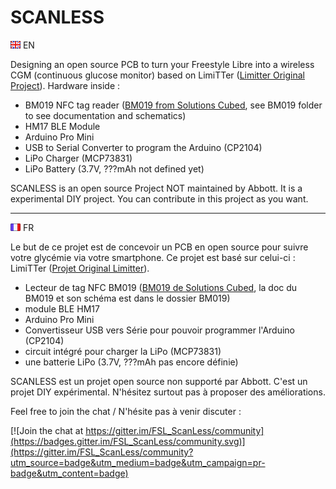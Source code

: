 # SCANLESS
![EN Flag](https://github.com/MrCybernetic/FSL_ScanLess/blob/master/img/en.png?raw=true) EN

Designing an open source PCB to turn your Freestyle Libre into a wireless CGM (continuous glucose monitor) based on LimiTTer ([Limitter Original Project](https://github.com/JoernL/LimiTTer)). Hardware inside :
+ BM019 NFC tag reader ([BM019 from Solutions Cubed](http://www.solutions-cubed.com/bm019/), see BM019 folder to see documentation and schematics)
+ HM17 BLE Module
+ Arduino Pro Mini
+ USB to Serial Converter to program the Arduino (CP2104)
+ LiPo Charger (MCP73831)
+ LiPo Battery (3.7V, ???mAh not defined yet)

SCANLESS is an open source Project NOT maintained by Abbott. It is a experimental DIY project. You can contribute in this project as you want.

--- 

![FR Flag](https://github.com/MrCybernetic/FSL_ScanLess/blob/master/img/fr.png?raw=true) FR

Le but de ce projet est de concevoir un PCB en open source pour suivre votre glycémie via votre smartphone. Ce projet est basé sur celui-ci : LimiTTer ([Projet Original Limitter](https://github.com/JoernL/LimiTTer)).
+ Lecteur de tag NFC BM019 ([BM019 de Solutions Cubed](http://www.solutions-cubed.com/bm019/), la doc du BM019 et son schéma est dans le dossier BM019)
+ module BLE HM17
+ Arduino Pro Mini
+ Convertisseur USB vers Série pour pouvoir programmer l'Arduino (CP2104)
+ circuit intégré pour charger la LiPo (MCP73831)
+ une batterie LiPo (3.7V, ???mAh pas encore définie)

SCANLESS est un projet open source non supporté par Abbott. C'est un projet DIY expérimental. N'hésitez surtout pas à proposer des améliorations.


Feel free to join the chat / N'hésite pas à venir discuter : 

[![Join the chat at https://gitter.im/FSL_ScanLess/community](https://badges.gitter.im/FSL_ScanLess/community.svg)](https://gitter.im/FSL_ScanLess/community?utm_source=badge&utm_medium=badge&utm_campaign=pr-badge&utm_content=badge)
